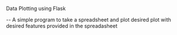 Data Plotting using Flask

-- A simple program to take a spreadsheet and plot desired plot with desired features provided in the spreadasheet

